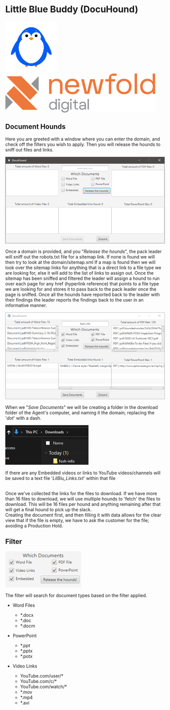 # Little Blue Buddy (DocuHound)

<img height="164" src="images/lilblu-large.png" alt="Little Blue Buddy" width="164"/><img alt="Newfold Digital" height="123" src="images/newfold-asset-logo.png" width="474"/>


## Document Hounds
Here you are greeted with a window where you can enter the domain, and check off the filters you wish to apply. Then you will release the hounds to sniff out files and links.

![DocuHound-Empty](images/docuhound/DocuHound-Blank.png)

Once a domain is provided, and you "_Release the hounds_", the pack leader will sniff out the robots.txt file for a sitemap link. If none is found we will then try to look at the domain/sitemap.xml
If a map is found then we will look over the sitemap links for anything that is a direct link to a file type we are looking for, else it will add to the list of links to assign out.
Once the sitemap has been sniffed and filtered the leader will assign a hound to run over each page for any href (hyperlink reference) that points to a file type we are looking for and stores it to pass back to the pack leader once the page is sniffed.
Once all the hounds have reported back to the leader with their findings the leader reports the findings back to the user in an informative manner.

![DocuHound-Populated](images/docuhound/DocuHound-Result.png)

When we "_Save Documents_" we will be creating a folder in the download folder of the Agent's computer, and naming it the domain; replacing the '_dot_' with a dash.

![DocuHound-Saving](images/docuhound/DocuHound-saving.png)

If there are any Embedded videos or links to YouTube videos/channels will be saved to a text file '_LilBlu_Links.txt_' within that file

<br>Once we've collected the links for the files to download. If we have more than 16 files to download, we will use multiple hounds to 'fetch' the files to download. This will be 16 files per hound and anything remaining after that will get a final hound to pick up the slack.
<br>Creating the document first, and then filling it with data allows for the clear view that if the file is empty, we have to ask the customer for the file; avoiding a Production Hold.

## Filter

![DocuHound-Filter-Options](images/docuhound/DocuHound-filter.png)

The filter will search for document types based on the filter applied.

- Word Files
    - *.docx
    - *.doc
    - *.docm


- PowerPoint
    - *.ppt
    - *.pptx
    - *.potx
  

- Video Links
    - YouTube.com/user/*
    - YouTube.com/c/*
    - YouTube.com/watch/*
    - *.mov
    - *.mp4
    - *.avi